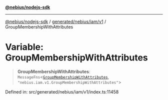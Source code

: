 [**@nebius/nodejs-sdk**](../../../../../README.md)

***

[@nebius/nodejs-sdk](../../../../../README.md) / [generated/nebius/iam/v1](../README.md) / GroupMembershipWithAttributes

# Variable: GroupMembershipWithAttributes

> **GroupMembershipWithAttributes**: `MessageFns`\<[`GroupMembershipWithAttributes`](../interfaces/GroupMembershipWithAttributes.md), `"nebius.iam.v1.GroupMembershipWithAttributes"`\>

Defined in: src/generated/nebius/iam/v1/index.ts:11458
